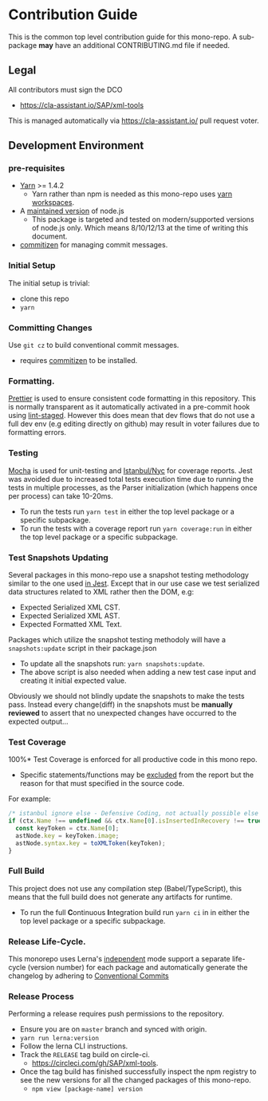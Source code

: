 # Contribution Guide

This is the common top level contribution guide for this mono-repo.
A sub-package **may** have an additional CONTRIBUTING.md file if needed.

## Legal

All contributors must sign the DCO

- https://cla-assistant.io/SAP/xml-tools

This is managed automatically via https://cla-assistant.io/ pull request voter.

## Development Environment

### pre-requisites

- [Yarn](https://yarnpkg.com/lang/en/docs/install/) >= 1.4.2
  - Yarn rather than npm is needed as this mono-repo uses [yarn workspaces](https://yarnpkg.com/lang/en/docs/workspaces/).
- A [maintained version](https://nodejs.org/en/about/releases/) of node.js
  - This package is targeted and tested on modern/supported versions of node.js only.
    Which means 8/10/12/13 at the time of writing this document.
- [commitizen](https://github.com/commitizen/cz-cli#installing-the-command-line-tool) for managing commit messages.

### Initial Setup

The initial setup is trivial:

- clone this repo
- `yarn`

### Committing Changes

Use `git cz` to build conventional commit messages.

- requires [commitizen](https://github.com/commitizen/cz-cli#installing-the-command-line-tool) to be installed.

### Formatting.

[Prettier](https://prettier.io/) is used to ensure consistent code formatting in this repository.
This is normally transparent as it automatically activated in a pre-commit hook using [lint-staged](https://github.com/okonet/lint-staged).
However this does mean that dev flows that do not use a full dev env (e.g editing directly on github)
may result in voter failures due to formatting errors.

### Testing

[Mocha][mocha] is used for unit-testing and [Istanbul/Nyc][istanbul] for coverage reports.
Jest was avoided due to increased total tests execution time due to running the tests in multiple processes,
as the Parser initialization (which happens once per process) can take 10-20ms.

[mocha]: https://mochajs.org/
[istanbul]: https://istanbul.js.org/

- To run the tests run `yarn test` in either the top level package or a specific subpackage.
- To run the tests with a coverage report run `yarn coverage:run` in either the top level package or a specific subpackage.

### Test Snapshots Updating

Several packages in this mono-repo use a snapshot testing methodology similar to the one used [in Jest](https://jestjs.io/docs/en/snapshot-testing).
Except that in our use case we test serialized data structures related to XML rather then the DOM, e.g:

- Expected Serialized XML CST.
- Expected Serialized XML AST.
- Expected Formatted XML Text.

Packages which utilize the snapshot testing methodoly will have a `snapshots:update` script in their package.json

- To update all the snapshots run: `yarn snapshots:update`.
- The above script is also needed when adding a new test case input and creating it initial expected value.

Obviously we should not blindly update the snapshots to make the tests pass.
Instead every change(diff) in the snapshots must be **manually reviewed** to assert that no unexpected changes
have occurred to the expected output...

### Test Coverage

100%\* Test Coverage is enforced for all productive code in this mono repo.

- Specific statements/functions may be [excluded][ignore_coverage] from the report but the reason for that must
  specified in the source code.

For example:

```javascript
/* istanbul ignore else - Defensive Coding, not actually possible else branch */
if (ctx.Name !== undefined && ctx.Name[0].isInsertedInRecovery !== true) {
  const keyToken = ctx.Name[0];
  astNode.key = keyToken.image;
  astNode.syntax.key = toXMLToken(keyToken);
}
```

[ignore_coverage]: https://github.com/gotwarlost/istanbul/blob/master/ignoring-code-for-coverage.md

### Full Build

This project does not use any compilation step (Babel/TypeScript), this means that the full build
does not generate any artifacts for runtime.

- To run the full **C**ontinuous **I**ntegration build run `yarn ci` in in either the top level package or a specific subpackage.

### Release Life-Cycle.

This monorepo uses Lerna's [independent][lerna-mode] mode support a separate life-cycle (version number)
for each package and automatically generate the changelog by adhering to [Conventional Commits][cc]

[lerna-mode]: https://github.com/lerna/lerna#independent-mode
[cc]: https://www.conventionalcommits.org/en/v1.0.0/

### Release Process

Performing a release requires push permissions to the repository.

- Ensure you are on `master` branch and synced with origin.
- `yarn run lerna:version`
- Follow the lerna CLI instructions.
- Track the `RELEASE` tag build on circle-ci.
  - https://circleci.com/gh/SAP/xml-tools.
- Once the tag build has finished successfully inspect the npm registry to see the new versions
  for all the changed packages of this mono-repo.
  - `npm view [package-name] version`

